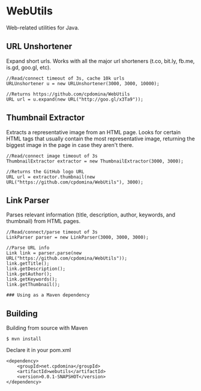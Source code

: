 WebUtils
=========

Web-related utilities for Java.

URL Unshortener
---------------

Expand short urls. Works with all the major url shorteners (t.co, bit.ly, fb.me, is.gd, goo.gl, etc).

	//Read/connect timeout of 3s, cache 10k urls
	URLUnshortener u = new URLUnshortener(3000, 3000, 10000);	
	
	//Returns https://github.com/cpdomina/WebUtils
	URL url = u.expand(new URL("http://goo.gl/x3Ta9"));	


Thumbnail Extractor
-------------------

Extracts a representative image from an HTML page. Looks for certain HTML tags that usually contain the most representative image, returning the biggest image in the page in case they aren't there.

	//Read/connect image timeout of 3s
	ThumbnailExtractor extractor = new ThumbnailExtractor(3000, 3000);	 
	
	//Returns the GitHub logo URL
	URL url = extractor.thumbnail(new URL("https://github.com/cpdomina/WebUtils"), 3000);	
	
	
Link Parser
-----------
Parses relevant information (title, description, author, keywords, and thumbnail) from HTML pages.

	//Read/connect/parse timeout of 3s
	LinkParser parser = new LinkParser(3000, 3000, 3000);	
	
	//Parse URL info
	Link link = parser.parse(new URL("https://github.com/cpdomina/WebUtils"));	
	link.getTitle();
	link.getDescription();
	link.getAuthor();
	link.getKeywords();
	link.getThumbnail();
	
	### Using as a Maven dependency

Building
-----------
Building from source with Maven

	$ mvn install

Declare it in your pom.xml

	<dependency>
		<groupId>net.cpdomina</groupId>
		<artifactId>webutils</artifactId>
		<version>0.0.1-SNAPSHOT</version>
	</dependency>	
